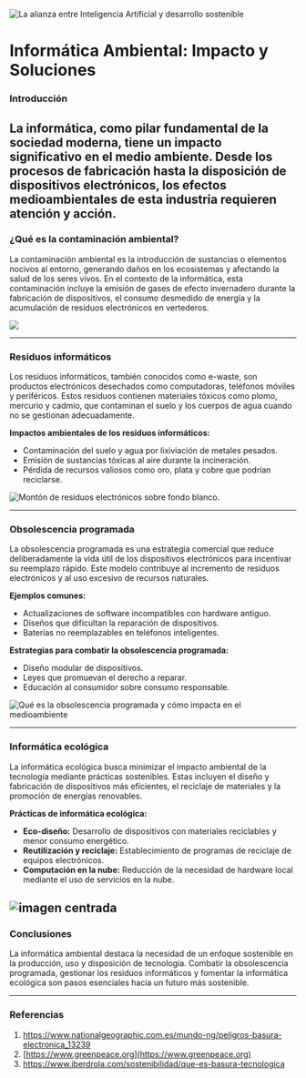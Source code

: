 ![La alianza entre Inteligencia Artificial y desarrollo sostenible](https://www.sostenibilidad.com/media/816991/inteligenci-artificial-en-%C3%A1rbol.jpg)
# Informática Ambiental: Impacto y Soluciones




### Introducción
La informática, como pilar fundamental de la sociedad moderna, tiene un impacto significativo en el medio ambiente. Desde los procesos de fabricación hasta la disposición de dispositivos electrónicos, los efectos medioambientales de esta industria requieren atención y acción.
---

### ¿Qué es la contaminación ambiental?

La contaminación ambiental es la introducción de sustancias o elementos nocivos al entorno, generando daños en los ecosistemas y afectando la salud de los seres vivos. En el contexto de la informática, esta contaminación incluye la emisión de gases de efecto invernadero durante la fabricación de dispositivos, el consumo desmedido de energía y la acumulación de residuos electrónicos en vertederos.

![](https://img.freepik.com/vector-gratis/ilustracion-contaminaciones-tierra_1308-39766.jpg?ga=GA1.1.1938946437.1733908447&semt=ais_hybrid)

---

### Residuos informáticos

Los residuos informáticos, también conocidos como e-waste, son productos electrónicos desechados como computadoras, teléfonos móviles y periféricos. Estos residuos contienen materiales tóxicos como plomo, mercurio y cadmio, que contaminan el suelo y los cuerpos de agua cuando no se gestionan adecuadamente.

**Impactos ambientales de los residuos informáticos:**
- Contaminación del suelo y agua por lixiviación de metales pesados.
- Emisión de sustancias tóxicas al aire durante la incineración.
- Pérdida de recursos valiosos como oro, plata y cobre que podrían reciclarse.


![Montón de residuos electrónicos sobre fondo blanco.](https://img.freepik.com/fotos-premium/monton-residuos-electronicos-sobre-fondo-blanco_894067-15351.jpg)



---

### Obsolescencia programada

La obsolescencia programada es una estrategia comercial que reduce deliberadamente la vida útil de los dispositivos electrónicos para incentivar su reemplazo rápido. Este modelo contribuye al incremento de residuos electrónicos y al uso excesivo de recursos naturales.

**Ejemplos comunes:**
- Actualizaciones de software incompatibles con hardware antiguo.
- Diseños que dificultan la reparación de dispositivos.
- Baterías no reemplazables en teléfonos inteligentes.

**Estrategias para combatir la obsolescencia programada:**
- Diseño modular de dispositivos.
- Leyes que promuevan el derecho a reparar.
- Educación al consumidor sobre consumo responsable.

![Qué es la obsolescencia programada y cómo impacta en el medioambiente](https://economiasustentable.com/wp-content/uploads/2023/06/celulares-rotos-basura-2.jpg)


---

### Informática ecológica

La informática ecológica busca minimizar el impacto ambiental de la tecnología mediante prácticas sostenibles. Estas incluyen el diseño y fabricación de dispositivos más eficientes, el reciclaje de materiales y la promoción de energías renovables.

**Prácticas de informática ecológica:**
- **Eco-diseño:** Desarrollo de dispositivos con materiales reciclables y menor consumo energético.
- **Reutilización y reciclaje:** Establecimiento de programas de reciclaje de equipos electrónicos.
- **Computación en la nube:** Reducción de la necesidad de hardware local mediante el uso de servicios en la nube.


![imagen centrada](https://media.istockphoto.com/id/1315096305/es/foto/concepto-de-%C3%A9tica-de-computaci%C3%B3n-verde-tecnolog%C3%ADa-verde-ti-verde-csr-y-%C3%A9tica-de-ti.jpg?s=612x612&w=0&k=20&c=exBor7L1DoS632O1Ly6V4WgcQ-IVrE5K3uH7wBOZUtQ=)
---

### Conclusiones

La informática ambiental destaca la necesidad de un enfoque sostenible en la producción, uso y disposición de tecnología. Combatir la obsolescencia programada, gestionar los residuos informáticos y fomentar la informática ecológica son pasos esenciales hacia un futuro más sostenible.

---

### Referencias

1. https://www.nationalgeographic.com.es/mundo-ng/peligros-basura-electronica_13239 
2.  [https://www.greenpeace.org](https://www.greenpeace.org)  
3. https://www.iberdrola.com/sostenibilidad/que-es-basura-tecnologica 
